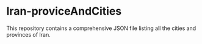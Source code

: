 # Iran-proviceAndCities
This repository contains a comprehensive JSON file listing all the cities and provinces of Iran.

